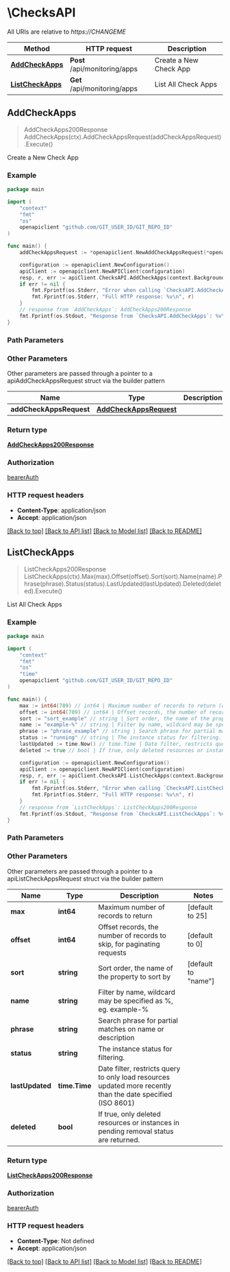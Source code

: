 # \ChecksAPI

All URIs are relative to *https://CHANGEME*

Method | HTTP request | Description
------------- | ------------- | -------------
[**AddCheckApps**](ChecksAPI.md#AddCheckApps) | **Post** /api/monitoring/apps | Create a New Check App
[**ListCheckApps**](ChecksAPI.md#ListCheckApps) | **Get** /api/monitoring/apps | List All Check Apps



## AddCheckApps

> AddCheckApps200Response AddCheckApps(ctx).AddCheckAppsRequest(addCheckAppsRequest).Execute()

Create a New Check App



### Example

```go
package main

import (
    "context"
    "fmt"
    "os"
    openapiclient "github.com/GIT_USER_ID/GIT_REPO_ID"
)

func main() {
    addCheckAppsRequest := *openapiclient.NewAddCheckAppsRequest(*openapiclient.NewAddCheckAppsRequestMonitorApp("My Check App")) // AddCheckAppsRequest |  (optional)

    configuration := openapiclient.NewConfiguration()
    apiClient := openapiclient.NewAPIClient(configuration)
    resp, r, err := apiClient.ChecksAPI.AddCheckApps(context.Background()).AddCheckAppsRequest(addCheckAppsRequest).Execute()
    if err != nil {
        fmt.Fprintf(os.Stderr, "Error when calling `ChecksAPI.AddCheckApps``: %v\n", err)
        fmt.Fprintf(os.Stderr, "Full HTTP response: %v\n", r)
    }
    // response from `AddCheckApps`: AddCheckApps200Response
    fmt.Fprintf(os.Stdout, "Response from `ChecksAPI.AddCheckApps`: %v\n", resp)
}
```

### Path Parameters



### Other Parameters

Other parameters are passed through a pointer to a apiAddCheckAppsRequest struct via the builder pattern


Name | Type | Description  | Notes
------------- | ------------- | ------------- | -------------
 **addCheckAppsRequest** | [**AddCheckAppsRequest**](AddCheckAppsRequest.md) |  | 

### Return type

[**AddCheckApps200Response**](AddCheckApps200Response.md)

### Authorization

[bearerAuth](../README.md#bearerAuth)

### HTTP request headers

- **Content-Type**: application/json
- **Accept**: application/json

[[Back to top]](#) [[Back to API list]](../README.md#documentation-for-api-endpoints)
[[Back to Model list]](../README.md#documentation-for-models)
[[Back to README]](../README.md)


## ListCheckApps

> ListCheckApps200Response ListCheckApps(ctx).Max(max).Offset(offset).Sort(sort).Name(name).Phrase(phrase).Status(status).LastUpdated(lastUpdated).Deleted(deleted).Execute()

List All Check Apps



### Example

```go
package main

import (
    "context"
    "fmt"
    "os"
    "time"
    openapiclient "github.com/GIT_USER_ID/GIT_REPO_ID"
)

func main() {
    max := int64(789) // int64 | Maximum number of records to return (optional) (default to 25)
    offset := int64(789) // int64 | Offset records, the number of records to skip, for paginating requests (optional) (default to 0)
    sort := "sort_example" // string | Sort order, the name of the property to sort by (optional) (default to "name")
    name := "example-%" // string | Filter by name, wildcard may be specified as %, eg. example-% (optional)
    phrase := "phrase_example" // string | Search phrase for partial matches on name or description (optional)
    status := "running" // string | The instance status for filtering. (optional)
    lastUpdated := time.Now() // time.Time | Date filter, restricts query to only load resources updated more recently than the date specified (ISO 8601) (optional)
    deleted := true // bool | If true, only deleted resources or instances in pending removal status are returned. (optional)

    configuration := openapiclient.NewConfiguration()
    apiClient := openapiclient.NewAPIClient(configuration)
    resp, r, err := apiClient.ChecksAPI.ListCheckApps(context.Background()).Max(max).Offset(offset).Sort(sort).Name(name).Phrase(phrase).Status(status).LastUpdated(lastUpdated).Deleted(deleted).Execute()
    if err != nil {
        fmt.Fprintf(os.Stderr, "Error when calling `ChecksAPI.ListCheckApps``: %v\n", err)
        fmt.Fprintf(os.Stderr, "Full HTTP response: %v\n", r)
    }
    // response from `ListCheckApps`: ListCheckApps200Response
    fmt.Fprintf(os.Stdout, "Response from `ChecksAPI.ListCheckApps`: %v\n", resp)
}
```

### Path Parameters



### Other Parameters

Other parameters are passed through a pointer to a apiListCheckAppsRequest struct via the builder pattern


Name | Type | Description  | Notes
------------- | ------------- | ------------- | -------------
 **max** | **int64** | Maximum number of records to return | [default to 25]
 **offset** | **int64** | Offset records, the number of records to skip, for paginating requests | [default to 0]
 **sort** | **string** | Sort order, the name of the property to sort by | [default to &quot;name&quot;]
 **name** | **string** | Filter by name, wildcard may be specified as %, eg. example-% | 
 **phrase** | **string** | Search phrase for partial matches on name or description | 
 **status** | **string** | The instance status for filtering. | 
 **lastUpdated** | **time.Time** | Date filter, restricts query to only load resources updated more recently than the date specified (ISO 8601) | 
 **deleted** | **bool** | If true, only deleted resources or instances in pending removal status are returned. | 

### Return type

[**ListCheckApps200Response**](ListCheckApps200Response.md)

### Authorization

[bearerAuth](../README.md#bearerAuth)

### HTTP request headers

- **Content-Type**: Not defined
- **Accept**: application/json

[[Back to top]](#) [[Back to API list]](../README.md#documentation-for-api-endpoints)
[[Back to Model list]](../README.md#documentation-for-models)
[[Back to README]](../README.md)

